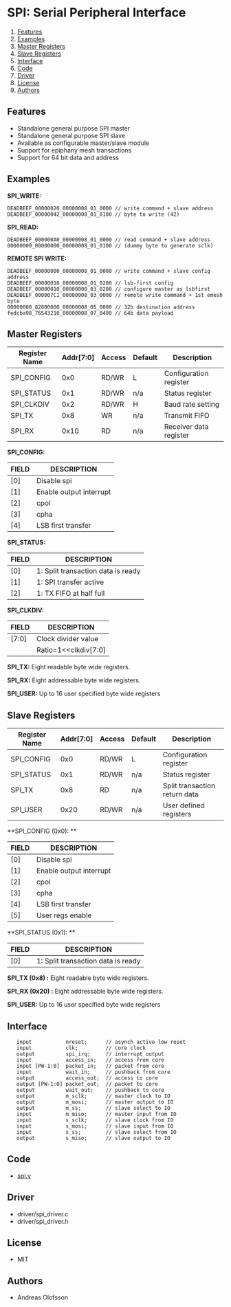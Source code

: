 SPI: Serial Peripheral Interface
=======================================

1. [Features](#features)
2. [Examples](#examples)
3. [Master Registers](#master-registers)
4. [Slave Registers](#slave-registers)
5. [Interface](#interface)
6. [Code](#code)
7. [Driver](#driver)
8. [License](#license)
9. [Authors](#authors)

## Features
* Standalone general purpose SPI master
* Standalone general purpose SPI slave
* Available as configurable master/slave module
* Support for epiphany mesh transactions
* Support for 64 bit data and address

## Examples

**SPI_WRITE:**
```
DEADBEEF_00000020_00000008_01_0000 // write command + slave address
DEADBEEF_00000042_00000008_01_0100 // byte to write (42)
```

**SPI_READ:**
```
DEADBEEF_000000A0_00000008_01_0000 // read command + slave address
00000000_00000000_00000008_01_0100 // (dummy byte to generate sclk)
```

**REMOTE SPI WRITE:**
```
DEADBEEF_00000000_00000008_01_0000 // write command + slave config address
DEADBEEF_00000010_00000008_01_0200 // lsb-first config
DEADBEEF_00000010_00000000_03_0200 // configure master as lsbfirst
DEADBEEF_000007C1_00000008_03_0000 // remote write command + 1st emesh byte
00000000_82800000_00000008_05_0000 // 32b destination address
fedcba98_76543210_00000008_07_0400 // 64b data payload
```

## Master Registers
 
| Register Name |Addr[7:0]| Access | Default | Description                   | 
|---------------|---------|--------|---------|-------------------------------|
| SPI_CONFIG    |  0x0    | RD/WR  | L       | Configuration register        |
| SPI_STATUS    |  0x1    | RD/WR  | n/a     | Status register               |
| SPI_CLKDIV    |  0x2    | RD/WR  | H       | Baud rate setting             |
| SPI_TX        |  0x8    | WR     | n/a     | Transmit FIFO                 |
| SPI_RX        |  0x10   | RD     | n/a     | Receiver data register        |


**SPI_CONFIG:**

| FIELD   | DESCRIPTION                         |
|-------- |-------------------------------------| 
| [0]     | Disable spi                         |
| [1]     | Enable output interrupt             |
| [2]     | cpol                                |
| [3]     | cpha                                |
| [4]     | LSB first transfer                  |

**SPI_STATUS:**

| FIELD   | DESCRIPTION                         |
|-------- |-------------------------------------| 
| [0]     | 1: Split transaction data is ready  |
| [1]     | 1: SPI transfer active              |
| [2]     | 1: TX FIFO at half full             |

**SPI_CLKDIV:**

| FIELD   | DESCRIPTION                         |
|-------- |-------------------------------------| 
| [7:0]   | Clock divider value                 |
|         | Ratio=1<<clkdiv[7:0]                |

**SPI_TX:**
Eight readable byte wide registers. 

**SPI_RX:**
Eight addressable byte wide registers. 

**SPI_USER:**
Up to 16 user specified byte wide registers

## Slave Registers

| Register Name |Addr[7:0]| Access | Default | Description                     | 
|---------------|---------|--------|---------|---------------------------------|
| SPI_CONFIG    |  0x0    | RD/WR  | L       | Configuration register          |
| SPI_STATUS    |  0x1    | RD/WR  | n/a     | Status register                 |
| SPI_TX        |  0x8    | RD     | n/a     | Split transaction return data   |
| SPI_USER      |  0x20   | RD/WR  | n/a     | User defined registers          |

**SPI_CONFIG (0x0): **

| FIELD   | DESCRIPTION                         |
|-------- |-------------------------------------| 
| [0]     | Disable spi                         |
| [1]     | Enable output interrupt             |
| [2]     | cpol                                |
| [3]     | cpha                                |
| [4]     | LSB first transfer                  |
| [5]     | User regs enable                    |

**SPI_STATUS (0x1): **

| FIELD   | DESCRIPTION                         |
|-------- |-------------------------------------| 
| [0]     | 1: Split transaction data is ready  |
 
**SPI_TX (0x8) :**
Eight readable byte wide registers. 

**SPI_RX (0x20) :**
Eight addressable byte wide registers. 

**SPI_USER:**
Up to 16 user specified byte wide registers

## Interface

```
   input           nreset;      // asynch active low reset
   input 	       clk;         // core clock
   output 	       spi_irq;     // interrupt output
   input 	       access_in;   // access from core
   input [PW-1:0]  packet_in;   // packet from core
   input 	       wait_in;     // pushback from core
   output 	       access_out;  // access to core
   output [PW-1:0] packet_out;  // packet to core
   output 	       wait_out;    // pushback to core
   output          m_sclk;      // master clock to IO
   output 	       m_mosi;      // master output to IO
   output 	       m_ss;        // slave select to IO
   input 	       m_miso;      // master input from IO
   input 	       s_sclk;      // slave clock from IO
   input 	       s_mosi;      // slave input from IO
   input 	       s_ss;        // slave select from IO
   output 	       s_miso;      // slave output to IO
```

## Code
* [spi.v](hdl/spi.v)

## Driver
* driver/spi_driver.c
* driver/spi_driver.h

## License
* MIT

## Authors
* Andreas Olofsson
